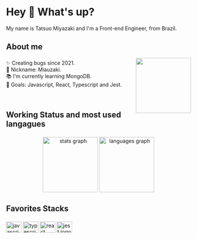 <h1 align="left">Hey 👋 What's up?</h1>

<p align="left">My name is Tatsuo Miyazaki and I'm a Front-end Engineer, from Brazil.</p>

###

<h2 align="left">About me</h2>

<img align="right" height="150" src="https://c.tenor.com/y2JXkY1pXkwAAAAM/cat-computer.gif"  />

###

<p align="left">✨ Creating bugs since 2021.<br>📢 Nickname: Miauzaki.<br>📚 I'm currently learning MongoDB.<br>🎯 Goals: Javascript, React, Typescript and Jest.</p>

<br>

###

<h2 align="left">Working Status and most used langagues</h2>

###

<div align="center">
  <img src="https://github-readme-stats.vercel.app/api?hide_title=false&hide_rank=false&show_icons=true&include_all_commits=true&count_private=true&hide=issues&disable_animations=false&theme=dracula&locale=en&hide_border=false&username=edtmi" height="150" alt="stats graph"  />
  <img src="https://github-readme-stats.vercel.app/api/top-langs?locale=en&hide_title=false&layout=compact&card_width=320&langs_count=5&theme=dracula&hide_border=false&username=edtmi" height="150" alt="languages graph"  />
</div>

###

<h2 align="left">Favorites Stacks</h2>

###

<div align="left">
  <img src="https://cdn.jsdelivr.net/gh/devicons/devicon/icons/javascript/javascript-original.svg" height="30" width="42" alt="javascript logo"  />
  <img src="https://cdn.jsdelivr.net/gh/devicons/devicon/icons/typescript/typescript-plain.svg" height="30" width="42" alt="typescript logo"  />
  <img src="https://cdn.jsdelivr.net/gh/devicons/devicon/icons/react/react-original.svg" height="30" width="42" alt="react logo"  />
  <img src="https://cdn.jsdelivr.net/gh/devicons/devicon/icons/jest/jest-plain.svg" height="30" width="42" alt="jest logo"  />
</div>

###
